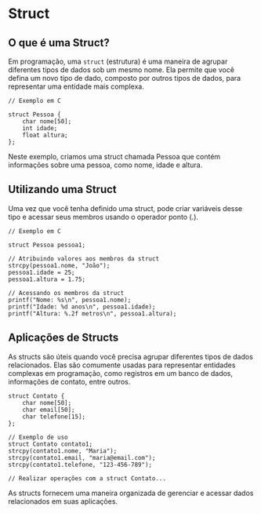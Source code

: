 # Struct

## O que é uma Struct?

Em programação, uma `struct` (estrutura) é uma maneira de agrupar diferentes tipos de dados sob um mesmo nome. Ela permite que você defina um novo tipo de dado, composto por outros tipos de dados, para representar uma entidade mais complexa.

    // Exemplo em C

    struct Pessoa {
        char nome[50];
        int idade;
        float altura;
    };

Neste exemplo, criamos uma struct chamada Pessoa que contém informações sobre uma pessoa, como nome, idade e altura.

## Utilizando uma Struct

Uma vez que você tenha definido uma struct, pode criar variáveis desse tipo e acessar seus membros usando o operador ponto (.).

    // Exemplo em C

    struct Pessoa pessoa1;

    // Atribuindo valores aos membros da struct
    strcpy(pessoa1.nome, "João");
    pessoa1.idade = 25;
    pessoa1.altura = 1.75;

    // Acessando os membros da struct
    printf("Nome: %s\n", pessoa1.nome);
    printf("Idade: %d anos\n", pessoa1.idade);
    printf("Altura: %.2f metros\n", pessoa1.altura);

## Aplicações de Structs

As structs são úteis quando você precisa agrupar diferentes tipos de dados relacionados. Elas são comumente usadas para representar entidades complexas em programação, como registros em um banco de dados, informações de contato, entre outros.

    struct Contato {
        char nome[50];
        char email[50];
        char telefone[15];
    };

    // Exemplo de uso
    struct Contato contato1;
    strcpy(contato1.nome, "Maria");
    strcpy(contato1.email, "maria@email.com");
    strcpy(contato1.telefone, "123-456-789");

    // Realizar operações com a struct Contato...

As structs fornecem uma maneira organizada de gerenciar e acessar dados relacionados em suas aplicações.
